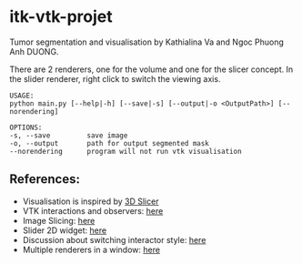 # itk-vtk-projet
Tumor segmentation and visualisation by Kathialina Va and Ngoc Phuong Anh DUONG.

There are 2 renderers, one for the volume and one for the slicer concept. In the slider renderer, right click to switch the viewing axis.
```
USAGE:
python main.py [--help|-h] [--save|-s] [--output|-o <OutputPath>] [--norendering]

OPTIONS:
-s, --save         save image
-o, --output       path for output segmented mask
--norendering      program will not run vtk visualisation
```

## References:
- Visualisation is inspired by [3D Slicer](https://www.slicer.org/)
- VTK interactions and observers: [here](https://vtk.org/Wiki/VTK/Examples/Python/Interaction/MouseEventsObserver)
- Image Slicing: [here](https://vtk.org/gitweb?p=VTK.git;a=blob;f=Examples/ImageProcessing/Python/ImageSlicing.py)
- Slider 2D widget: [here](https://vtk.org/Wiki/VTK/Examples/Cxx/Widgets/Slider2D)
- Discussion about switching interactor style: [here](http://vtk.1045678.n5.nabble.com/VTK5-6-1-One-render-window-multiple-renders-and-auto-interactor-style-solution-td4358940.html)
- Multiple renderers in a window: [here](https://cmake.org/Wiki/VTK/Examples/Cxx/Images/ImageMask)
